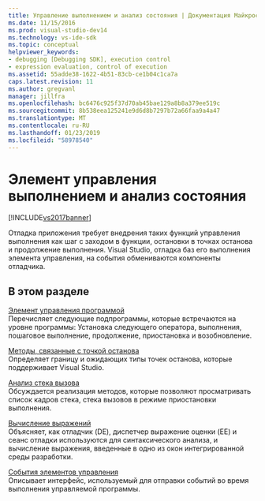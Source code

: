 ```yaml
---
title: Управление выполнением и анализ состояния | Документация Майкрософт
ms.date: 11/15/2016
ms.prod: visual-studio-dev14
ms.technology: vs-ide-sdk
ms.topic: conceptual
helpviewer_keywords:
- debugging [Debugging SDK], execution control
- expression evaluation, control of execution
ms.assetid: 55adde38-1622-4b51-83cb-ce1b04c1ca7a
caps.latest.revision: 11
ms.author: gregvanl
manager: jillfra
ms.openlocfilehash: bc6476c925f37d70ab45bae129a8b8a379ee519c
ms.sourcegitcommit: 8b538eea125241e9d6d8b7297b72a66faa9a4a47
ms.translationtype: MT
ms.contentlocale: ru-RU
ms.lasthandoff: 01/23/2019
ms.locfileid: "58978540"
---
```

# <a name="execution-control-and-state-evaluation"></a>Элемент управления выполнением и анализ состояния
[!INCLUDE[vs2017banner](../../includes/vs2017banner.md)]

Отладка приложения требует внедрения таких функций управления выполнения как шаг с заходом в функции, остановки в точках останова и продолжение выполнения. Visual Studio, отладка баз его выполнения элемента управления, на события обмениваются компоненты отладчика.  
  
## <a name="in-this-section"></a>В этом разделе  
 [Элемент управления программой](../../extensibility/debugger/program-control.md)  
 Перечисляет следующие подпрограммы, которые встречаются на уровне программы: Установка следующего оператора, выполнения, пошаговое выполнение, продолжение, приостановка и возобновление.  
  
 [Методы, связанные с точкой останова](../../extensibility/debugger/breakpoint-related-methods.md)  
 Определяет границу и ожидающих типы точек останова, которые поддерживает Visual Studio.  
  
 [Анализ стека вызова](../../extensibility/debugger/call-stack-evaluation.md)  
 Обсуждается реализация методов, которые позволяют просматривать список кадров стека, стека вызовов в режиме приостановки выполнения.  
  
 [Вычисление выражений](../../extensibility/debugger/expression-evaluation-visual-studio-debugging-sdk.md)  
 Объясняет, как отладчик (DE), диспетчер выражение оценки (EE) и сеанс отладки используются для синтаксического анализа, и вычисление выражения, введенные в одно из окон интегрированной среды разработки.  
  
 [События элементов управления](../../extensibility/debugger/control-events.md)  
 Описывает интерфейс, используемый для отправки событий во время выполнения управляемой программы.
